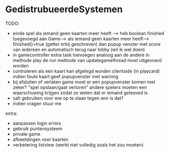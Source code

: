 # GedistrubueerdeSystemen

TODO:

- einde spel als iemand geen kaarten meer heeft --> heb boolean finished toegevoegd aan Game--> als iemand geen kaarten meer heeft--> finished()=true (getter erbij geschreven)
  dan popup venster met score van iedereen en automatisch terug naar lobby (wil ik wel doen)
- in gamecontroller extra task toevoegen analoog aan de andere in methode play
    de run methode van updategamethread moet uitgevoerd worden
- controleren als een kaart kan afgelegd worden clientside (in playcard)
    indien foute kaart geef popupvenster met warning
- bij afsluiten of verlaten game moet er een popupvenster komen met zeker? "spel opslaan/gaat verloren"
    andere spelers moeten een waarschuwing krijgen zodat ze weten dat er iemand geleaved is
- salt gebruiken voor ww op te slaan tegen wnr is dat?
- indien vragen stuur me

 extra:
- aanpassen login errors
- gebruik puntensysteem 
- private game
- afbeeldingen voor kaarten
- verbetering listview (werkt niet volledig zoals het zou moeten)
